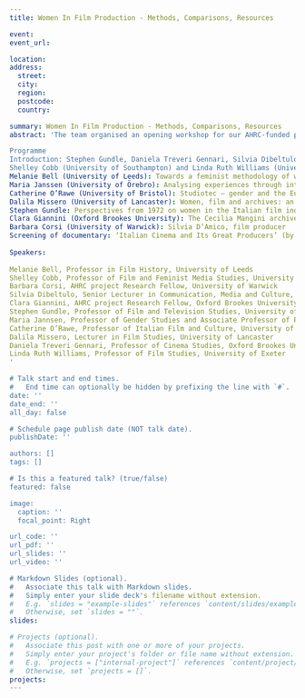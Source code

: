 ```yaml
---
title: Women In Film Production - Methods, Comparisons, Resources

event: 
event_url: 

location: 
address:
  street: 
  city:
  region: 
  postcode: 
  country: 

summary: Women In Film Production - Methods, Comparisons, Resources
abstract: 'The team organised an opening workshop for our AHRC-funded project ‘Women in Italian Film Production: Industrial Histories and Gendered labour, 1945-85’ (University of Warwick/Oxford Brookes University) at Warwick University in June 2023. The workshop allowed the team and participating experts to reflect on the role of women within the cinema industry, while exploring specific methods and resources in the field of feminist film history. The aim of the workshop was to bring together researchers from different backgrounds in order to share experiences, ideas, and methodologies, while also developing new paths for future research

Programme
Introduction: Stephen Gundle, Daniela Treveri Gennari, Silvia Dibeltulo
Shelley Cobb (University of Southampton) and Linda Ruth Williams (University of Exeter): Oral histories of women filmmakers: questions we wished we'd asked and how we found answers to them anyway
Melanie Bell (University of Leeds): Towards a feminist methodology of women's gendered labour in film production
Maria Janssen (University of Örebro): Analysing experiences through interviews: methods and theoretical underpinnings
Catherine O’Rawe (University of Bristol): Studiotec – gender and the European film studio
Dalila Missero (University of Lancaster): Women, film and archives: an interstitial historiography?
Stephen Gundle: Perspectives from 1972 on women in the Italian film industry
Clara Giannini (Oxford Brookes University): The Cecilia Mangini archive, Bologna 
Barbara Corsi (University of Warwick): Silvia D’Amico, film producer 
Screening of documentary: ‘Italian Cinema and Its Great Producers’ (by Barbara Corsi)
 
Speakers:
 
Melanie Bell, Professor in Film History, University of Leeds
Shelley Cobb, Professor of Film and Feminist Media Studies, University of Southampton
Barbara Corsi, AHRC project Research Fellow, University of Warwick
Silvia Dibeltulo, Senior Lecturer in Communication, Media and Culture, oxford Brookes University
Clara Giannini, AHRC project Research Fellow, Oxford Brookes University
Stephen Gundle, Professor of Film and Television Studies, University of Warwick
Maria Jannsen, Professor of Gender Studies and Associate Professor of Political Science, Örebro University, Sweden
Catherine O’Rawe, Professor of Italian Film and Culture, University of Bristol
Dalila Missero, Lecturer in Film Studies, University of Lancaster
Daniela Treveri Gennari, Professor of Cinema Studies, Oxford Brookes University 
Linda Ruth Williams, Professor of Film Studies, University of Exeter       
'

# Talk start and end times.
#   End time can optionally be hidden by prefixing the line with `#`.
date: ''
date_end: ''
all_day: false

# Schedule page publish date (NOT talk date).
publishDate: ''

authors: []
tags: []

# Is this a featured talk? (true/false)
featured: false

image:
  caption: ''
  focal_point: Right

url_code: ''
url_pdf: ''
url_slides: ''
url_video: ''

# Markdown Slides (optional).
#   Associate this talk with Markdown slides.
#   Simply enter your slide deck's filename without extension.
#   E.g. `slides = "example-slides"` references `content/slides/example-slides.md`.
#   Otherwise, set `slides = ""`.
slides:

# Projects (optional).
#   Associate this post with one or more of your projects.
#   Simply enter your project's folder or file name without extension.
#   E.g. `projects = ["internal-project"]` references `content/project/deep-learning/index.md`.
#   Otherwise, set `projects = []`.
projects:
---
```


